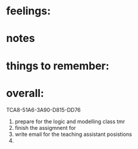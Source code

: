 # feelings:

# notes

# things to remember: 

# overall:

TCA8-51A6-3A90-D815-DD76
1. prepare for the logic and modelling class tmr
2. finish the assigmnent for
3. write email for the teaching assistant posistions
4. 